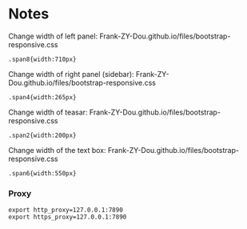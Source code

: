 # Notes

Change width of left panel: Frank-ZY-Dou.github.io/files/bootstrap-responsive.css
```angular2html
.span8{width:710px}
```

Change width of right panel (sidebar): Frank-ZY-Dou.github.io/files/bootstrap-responsive.css
```angular2html
.span4{width:265px}
```

Change width of teasar: Frank-ZY-Dou.github.io/files/bootstrap-responsive.css
```angular2html
.span2{width:200px}
```

Change width of the text box: Frank-ZY-Dou.github.io/files/bootstrap-responsive.css
```angular2html
.span6{width:550px}
```
### Proxy

```
export http_proxy=127.0.0.1:7890
export https_proxy=127.0.0.1:7890
```